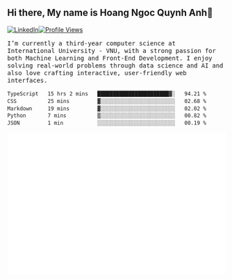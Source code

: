 ## Hi there, My name is Hoang Ngoc Quynh Anh👋

[![LinkedIn](https://img.shields.io/badge/LinkedIn-0077B5?style=flat&logo=linkedin&logoColor=white)](https://www.linkedin.com/in/quynhanh572004/)[![Profile Views](https://komarev.com/ghpvc/?username=quynhanhhoang572004&color=blue&style=flat-square)](https://github.com/quynhanhhoang572004)  

<samp> I’m currently a third-year computer science at International University - VNU, with a strong passion for both Machine Learning and Front-End Development. I enjoy solving real-world problems through data science and AI and also love crafting interactive, user-friendly web interfaces.<samp> 




<!--START_SECTION:waka-->

```txt
TypeScript   15 hrs 2 mins   ███████████████████████▓░   94.21 %
CSS          25 mins         ▓░░░░░░░░░░░░░░░░░░░░░░░░   02.68 %
Markdown     19 mins         ▓░░░░░░░░░░░░░░░░░░░░░░░░   02.02 %
Python       7 mins          ▒░░░░░░░░░░░░░░░░░░░░░░░░   00.82 %
JSON         1 min           ░░░░░░░░░░░░░░░░░░░░░░░░░   00.19 %
```

<!--END_SECTION:waka-->

![Full-year Contribution Calendar](https://github.com/quynhanhhoang572004/quynhanhhoang572004/blob/main/metrics.plugin.isocalendar.fullyear.svg)

